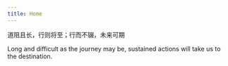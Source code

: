 ```yaml
---
title: Home
---
```


道阻且长，行则将至；行而不辍，未来可期

Long and difficult as the journey may be, sustained actions will take us to the destination.

